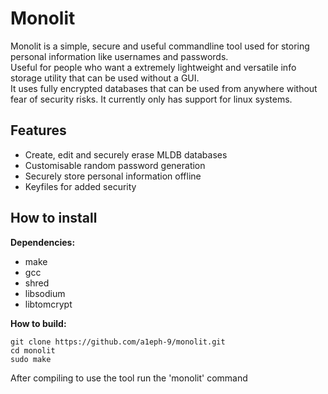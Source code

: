 # Monolit

Monolit is a simple, secure and useful commandline tool used for storing personal information like usernames and passwords.  
Useful for people who want a extremely lightweight and versatile info storage utility that can be used without a GUI.  
It uses fully encrypted databases that can be used from anywhere without fear of security risks.
It currently only has support for linux systems.  

## Features
* Create, edit and securely erase MLDB databases
* Customisable random password generation
* Securely store personal information offline
* Keyfiles for added security

## How to install
__Dependencies:__
* make
* gcc
* shred
* libsodium
* libtomcrypt

__How to build:__
```
git clone https://github.com/a1eph-9/monolit.git
cd monolit
sudo make
```

After compiling to use the tool run the 'monolit' command
